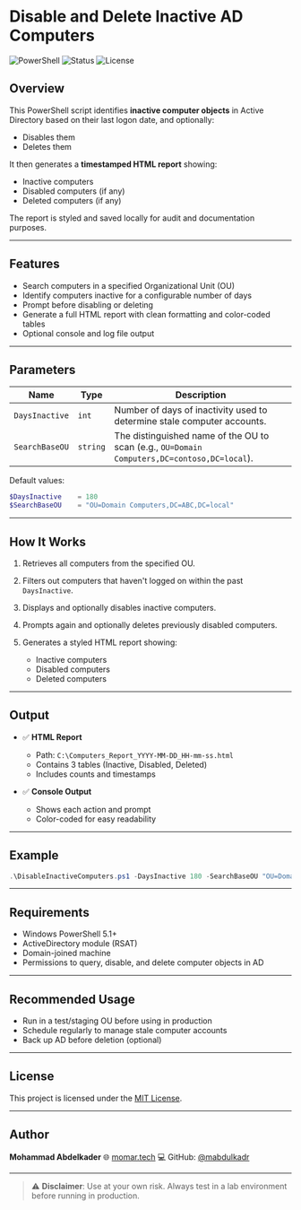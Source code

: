 
# Disable and Delete Inactive AD Computers

![PowerShell](https://img.shields.io/badge/powershell-5.1%2B-blue.svg)
![Status](https://img.shields.io/badge/status-stable-brightgreen.svg)
![License](https://img.shields.io/badge/license-MIT-blue.svg)

## Overview

This PowerShell script identifies **inactive computer objects** in Active Directory based on their last logon date, and optionally:
- Disables them
- Deletes them

It then generates a **timestamped HTML report** showing:
- Inactive computers
- Disabled computers (if any)
- Deleted computers (if any)

The report is styled and saved locally for audit and documentation purposes.

---

## Features

- Search computers in a specified Organizational Unit (OU)
- Identify computers inactive for a configurable number of days
- Prompt before disabling or deleting
- Generate a full HTML report with clean formatting and color-coded tables
- Optional console and log file output

---

## Parameters

| Name           | Type   | Description                                                                 |
|----------------|--------|-----------------------------------------------------------------------------|
| `DaysInactive` | `int`  | Number of days of inactivity used to determine stale computer accounts.     |
| `SearchBaseOU` | `string` | The distinguished name of the OU to scan (e.g., `OU=Domain Computers,DC=contoso,DC=local`). |

Default values:
```powershell
$DaysInactive    = 180
$SearchBaseOU    = "OU=Domain Computers,DC=ABC,DC=local"
````

---

## How It Works

1. Retrieves all computers from the specified OU.
2. Filters out computers that haven't logged on within the past `DaysInactive`.
3. Displays and optionally disables inactive computers.
4. Prompts again and optionally deletes previously disabled computers.
5. Generates a styled HTML report showing:

   * Inactive computers
   * Disabled computers
   * Deleted computers

---

## Output

* ✅ **HTML Report**

  * Path: `C:\Computers_Report_YYYY-MM-DD_HH-mm-ss.html`
  * Contains 3 tables (Inactive, Disabled, Deleted)
  * Includes counts and timestamps

* ✅ **Console Output**

  * Shows each action and prompt
  * Color-coded for easy readability

---

## Example

```powershell
.\DisableInactiveComputers.ps1 -DaysInactive 180 -SearchBaseOU "OU=Domain Computers,DC=ABC,DC=local"
```

---

## Requirements

* Windows PowerShell 5.1+
* ActiveDirectory module (RSAT)
* Domain-joined machine
* Permissions to query, disable, and delete computer objects in AD

---

## Recommended Usage

* Run in a test/staging OU before using in production
* Schedule regularly to manage stale computer accounts
* Back up AD before deletion (optional)

---

## License

This project is licensed under the [MIT License](https://opensource.org/licenses/MIT).

---

## Author

**Mohammad Abdelkader**
🌐 [momar.tech](https://momar.tech)
💻 GitHub: [@mabdulkadr](https://github.com/mabdulkadr)

---

> ⚠️ **Disclaimer**: Use at your own risk. Always test in a lab environment before running in production.
